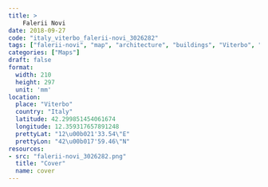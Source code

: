```yaml
---
title: > 
    Falerii Novi
date: 2018-09-27
code: "italy_viterbo_falerii-novi_3026282"
tags: ["falerii-novi", "map", "architecture", "buildings", "Viterbo", "Italy"]
categories: ["Maps"]
draft: false
format:
  width: 210
  height: 297
  unit: 'mm'
location:
  place: "Viterbo"
  country: "Italy"
  latitude: 42.299851454061674
  longitude: 12.359317657891248
  prettyLat: "12\u00b021'33.54\"E"
  prettyLon: "42\u00b017'59.46\"N"
resources:
- src: "falerii-novi_3026282.png"
  title: "Cover"
  name: cover
---
```

